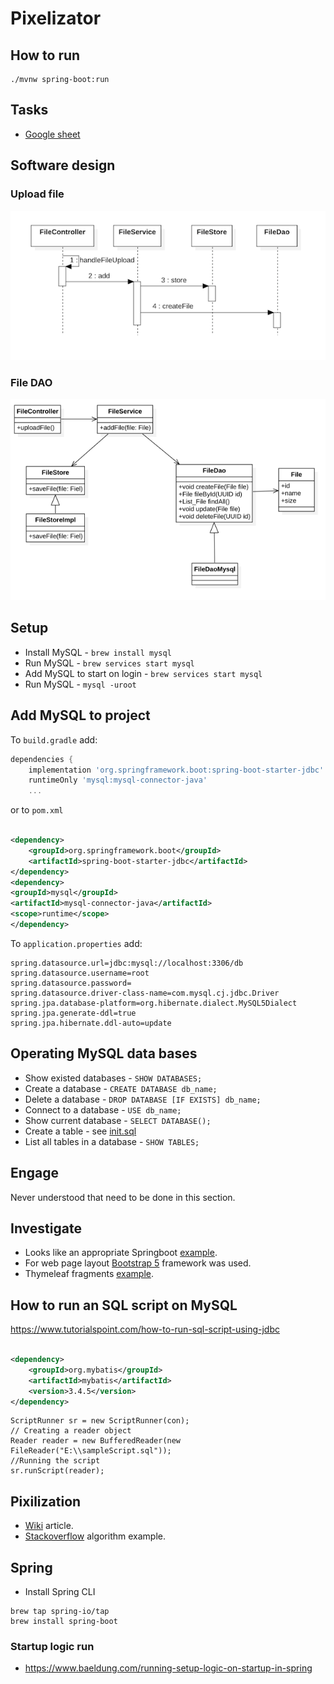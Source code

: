 # Pixelizator

## How to run

```shell
./mvnw spring-boot:run
```

## Tasks

* [Google sheet](
  https://docs.google.com/spreadsheets/d/1HyApqnA-gQ92dX3ysgos4YwwX2rcBUEL95FRFIF0Klc/edit#gid=0
  )

## Software design

### Upload file

![](docs/upload_file.png)

### File DAO

![](docs/file_dao.png)

## Setup

* Install MySQL - `brew install mysql`
* Run MySQL - `brew services start mysql`
* Add MySQL to start on login - `brew services start mysql`
* Run MySQL - `mysql -uroot`

## Add MySQL to project

To `build.gradle` add:

```gradle
dependencies {
    implementation 'org.springframework.boot:spring-boot-starter-jdbc'
    runtimeOnly 'mysql:mysql-connector-java'
    ...
```

or to `pom.xml`

```xml

<dependency>
    <groupId>org.springframework.boot</groupId>
    <artifactId>spring-boot-starter-jdbc</artifactId>
</dependency>
<dependency>
<groupId>mysql</groupId>
<artifactId>mysql-connector-java</artifactId>
<scope>runtime</scope>
</dependency>
```

To `application.properties` add:

```properties
spring.datasource.url=jdbc:mysql://localhost:3306/db
spring.datasource.username=root
spring.datasource.password=
spring.datasource.driver-class-name=com.mysql.cj.jdbc.Driver
spring.jpa.database-platform=org.hibernate.dialect.MySQL5Dialect
spring.jpa.generate-ddl=true
spring.jpa.hibernate.ddl-auto=update
```

## Operating MySQL data bases

* Show existed databases - `SHOW DATABASES;`
* Create a database - `CREATE DATABASE db_name;`
* Delete a database - `DROP DATABASE [IF EXISTS] db_name;`
* Connect to a database - `USE db_name;`
* Show current database - `SELECT DATABASE();`
* Create a table - see [init.sql](./src/main/resources/data/init.sql)
* List all tables in a database - `SHOW TABLES;`

## Engage

Never understood that need to be done in this section.

## Investigate

* Looks like an
  appropriate Springboot [example](https://spring.io/guides/gs/uploading-files/
  ).
* For web page
  layout [Bootstrap 5](https://www.w3schools.com/bootstrap/bootstrap_templates.asp
  ) framework was used.
* Thymeleaf fragments [example](https://attacomsian.com/blog/thymeleaf-fragments).

## How to run an SQL script on MySQL

https://www.tutorialspoint.com/how-to-run-sql-script-using-jdbc

```xml

<dependency>
    <groupId>org.mybatis</groupId>
    <artifactId>mybatis</artifactId>
    <version>3.4.5</version>
</dependency>
```

```
ScriptRunner sr = new ScriptRunner(con);
// Creating a reader object
Reader reader = new BufferedReader(new FileReader("E:\\sampleScript.sql"));
//Running the script
sr.runScript(reader);
```

## Pixilization

* [Wiki](https://en.wikipedia.org/wiki/Pixelization) article.
* [Stackoverflow](
  https://stackoverflow.com/questions/15777821/how-can-i-pixelate-a-jpg-with-java
  ) algorithm example.

## Spring

* Install Spring CLI

```shell
brew tap spring-io/tap
brew install spring-boot
```

### Startup logic run

* https://www.baeldung.com/running-setup-logic-on-startup-in-spring
